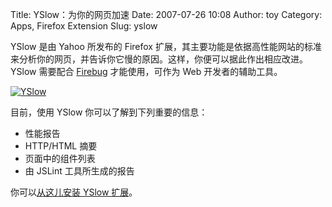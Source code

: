 Title: YSlow：为你的网页加速
Date: 2007-07-26 10:08
Author: toy
Category: Apps, Firefox Extension
Slug: yslow

YSlow 是由 Yahoo 所发布的 Firefox
扩展，其主要功能是依据高性能网站的标准来分析你的网页，并告诉你它慢的原因。这样，你便可以据此作出相应改进。YSlow
需要配合 [Firebug](http://www.getfirebug.com/) 才能使用，可作为 Web
开发者的辅助工具。

[![YSlow](http://i.linuxtoy.org/i/2007/07/yslow_s.jpg)](http://i.linuxtoy.org/i/2007/07/yslow.jpg)

目前，使用 YSlow 你可以了解到下列重要的信息：

-   性能报告
-   HTTP/HTML 摘要
-   页面中的组件列表
-   由 JSLint 工具所生成的报告

你可以[从这儿安装 YSlow 扩展](http://developer.yahoo.com/yslow/)。
